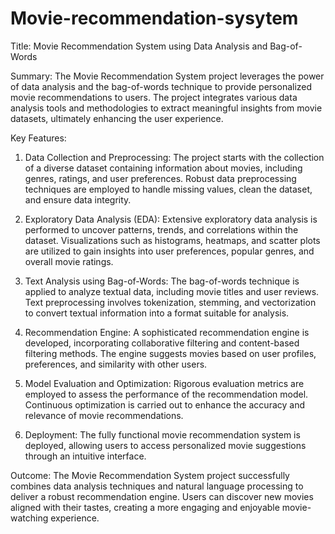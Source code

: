 # Movie-recommendation-sysytem
Title: Movie Recommendation System using Data Analysis and Bag-of-Words

Summary:
The Movie Recommendation System project leverages the power of data analysis and the bag-of-words technique to provide personalized movie recommendations to users. The project integrates various data analysis tools and methodologies to extract meaningful insights from movie datasets, ultimately enhancing the user experience.

Key Features:
1) Data Collection and Preprocessing:
  The project starts with the collection of a diverse dataset containing information about movies, including genres, ratings, and   user preferences.
  Robust data preprocessing techniques are employed to handle missing values, clean the dataset, and ensure data integrity.

2) Exploratory Data Analysis (EDA):
   Extensive exploratory data analysis is performed to uncover patterns, trends, and correlations within the dataset.
   Visualizations such as histograms, heatmaps, and scatter plots are utilized to gain insights into user preferences, popular       genres, and overall movie ratings.

3) Text Analysis using Bag-of-Words:
  The bag-of-words technique is applied to analyze textual data, including movie titles and user reviews.
  Text preprocessing involves tokenization, stemming, and vectorization to convert textual information into a format suitable for    analysis.

4) Recommendation Engine:
  A sophisticated recommendation engine is developed, incorporating collaborative filtering and content-based filtering methods.
  The engine suggests movies based on user profiles, preferences, and similarity with other users.

5) Model Evaluation and Optimization:
   Rigorous evaluation metrics are employed to assess the performance of the recommendation model.
   Continuous optimization is carried out to enhance the accuracy and relevance of movie recommendations.

6) Deployment:
   The fully functional movie recommendation system is deployed, allowing users to access personalized movie suggestions through      an intuitive interface.

Outcome:
The Movie Recommendation System project successfully combines data analysis techniques and natural language processing to deliver a robust recommendation engine. Users can discover new movies aligned with their tastes, creating a more engaging and enjoyable movie-watching experience.
